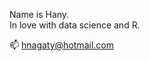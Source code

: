 <!---
hnagaty/hnagaty is a ✨ special ✨ repository because its `README.md` (this file) appears on your GitHub profile.
You can click the Preview link to take a look at your changes.
--->

Name is Hany.  
In love with data science and R.


📫 hnagaty@hotmail.com
